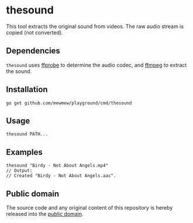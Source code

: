 # thesound

This tool extracts the original sound from videos. The raw audio stream is
copied (not converted).

## Dependencies

`thesound` uses [ffprobe][] to determine the audio codec, and [ffmpeg][] to
extract the sound.

[ffprobe]: http://www.ffmpeg.org/ffprobe.html
[ffmpeg]: http://www.ffmpeg.org/ffmpeg.html

## Installation

	go get github.com/mewmew/playground/cmd/thesound

## Usage

	thesound PATH...

## Examples

	thesound "Birdy - Not About Angels.mp4"
	// Output:
	// Created "Birdy - Not About Angels.aac".

## Public domain

The source code and any original content of this repository is hereby released into the [public domain].

[public domain]: https://creativecommons.org/publicdomain/zero/1.0/

